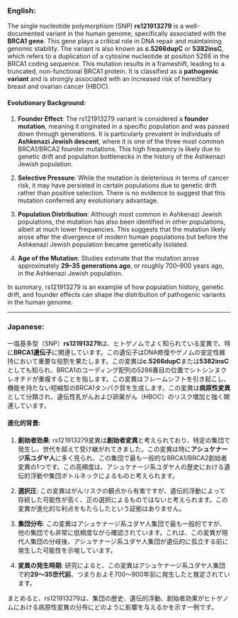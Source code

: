 ### English:
The single nucleotide polymorphism (SNP) **rs121913279** is a well-documented variant in the human genome, specifically associated with the **BRCA1 gene**. This gene plays a critical role in DNA repair and maintaining genomic stability. The variant is also known as **c.5266dupC** or **5382insC**, which refers to a duplication of a cytosine nucleotide at position 5266 in the BRCA1 coding sequence. This mutation results in a frameshift, leading to a truncated, non-functional BRCA1 protein. It is classified as a **pathogenic variant** and is strongly associated with an increased risk of hereditary breast and ovarian cancer (HBOC).

#### Evolutionary Background:
1. **Founder Effect**: The rs121913279 variant is considered a **founder mutation**, meaning it originated in a specific population and was passed down through generations. It is particularly prevalent in individuals of **Ashkenazi Jewish descent**, where it is one of the three most common BRCA1/BRCA2 founder mutations. This high frequency is likely due to genetic drift and population bottlenecks in the history of the Ashkenazi Jewish population.

2. **Selective Pressure**: While the mutation is deleterious in terms of cancer risk, it may have persisted in certain populations due to genetic drift rather than positive selection. There is no evidence to suggest that this mutation conferred any evolutionary advantage.

3. **Population Distribution**: Although most common in Ashkenazi Jewish populations, the mutation has also been identified in other populations, albeit at much lower frequencies. This suggests that the mutation likely arose after the divergence of modern human populations but before the Ashkenazi Jewish population became genetically isolated.

4. **Age of the Mutation**: Studies estimate that the mutation arose approximately **29–35 generations ago**, or roughly 700–900 years ago, in the Ashkenazi Jewish population.

In summary, rs121913279 is an example of how population history, genetic drift, and founder effects can shape the distribution of pathogenic variants in the human genome.

---

### Japanese:
一塩基多型（SNP）**rs121913279**は、ヒトゲノムでよく知られている変異で、特に**BRCA1遺伝子**に関連しています。この遺伝子はDNA修復やゲノムの安定性維持において重要な役割を果たします。この変異は**c.5266dupC**または**5382insC**としても知られ、BRCA1のコーディング配列の5266番目の位置でシトシンヌクレオチドが重複することを指します。この変異はフレームシフトを引き起こし、機能を持たない短縮型のBRCA1タンパク質を生成します。この変異は**病原性変異**として分類され、遺伝性乳がんおよび卵巣がん（HBOC）のリスク増加と強く関連しています。

#### 進化的背景:
1. **創始者効果**: rs121913279変異は**創始者変異**と考えられており、特定の集団で発生し、世代を超えて受け継がれてきました。この変異は特に**アシュケナージ系ユダヤ人**に多く見られ、この集団で最も一般的なBRCA1/BRCA2創始者変異の1つです。この高頻度は、アシュケナージ系ユダヤ人の歴史における遺伝的浮動や集団ボトルネックによるものと考えられます。

2. **選択圧**: この変異はがんリスクの観点から有害ですが、遺伝的浮動によって存続した可能性が高く、正の選択によるものではないと考えられます。この変異が進化的な利点をもたらしたという証拠はありません。

3. **集団分布**: この変異はアシュケナージ系ユダヤ人集団で最も一般的ですが、他の集団でも非常に低頻度ながら確認されています。これは、この変異が現代人集団の分岐後、アシュケナージ系ユダヤ人集団が遺伝的に孤立する前に発生した可能性を示唆しています。

4. **変異の発生時期**: 研究によると、この変異はアシュケナージ系ユダヤ人集団で約**29～35世代前**、つまりおよそ700～900年前に発生したと推定されています。

まとめると、rs121913279は、集団の歴史、遺伝的浮動、創始者効果がヒトゲノムにおける病原性変異の分布にどのように影響を与えるかを示す一例です。